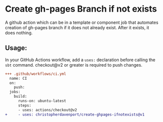 # Create gh-pages Branch if not exists

A github action which can be in a template or component job that automates creation
of gh-pages branch if it does not already exist. After it exists, it does nothing.

## Usage:

In your GitHub Actions workflow, add a `uses:` declaration before calling the
`sbt` command. checkout@v2 or greater is required to push changes.

```diff
+++ .github/workflows/ci.yml
  name: CI
  on:
    push:
  jobs:
    build:
      runs-on: ubuntu-latest
      steps:
      - uses: actions/checkout@v2
+     - uses: christopherdavenport/create-ghpages-ifnotexists@v1
```